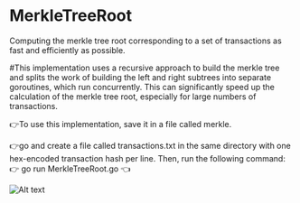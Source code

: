 # MerkleTreeRoot
Computing the merkle tree root corresponding to a set of transactions as fast and efficiently as possible.

#This implementation uses a recursive approach to build the merkle tree and splits the work of building the left and right subtrees into separate goroutines, which run concurrently. This can significantly speed up the calculation of the merkle tree root, especially for large numbers of transactions.

:point_right:To use this implementation, save it in a file called merkle.

:point_right:go and create a file called transactions.txt in the same directory with one hex-encoded transaction hash per line. Then, run the following command:
:point_right: go run MerkleTreeRoot.go :point_left:

![Alt text](/posts/path/to/output_merkleTreeRoot.jpg
 "Output as merkle root hash in hexadecimal format")

